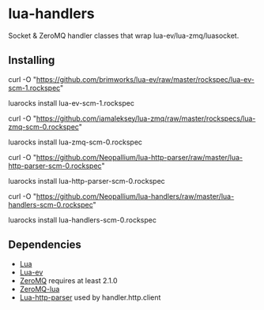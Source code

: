 lua-handlers
==============

Socket & ZeroMQ handler classes that wrap lua-ev/lua-zmq/luasocket.


Installing
----------

curl -O "https://github.com/brimworks/lua-ev/raw/master/rockspec/lua-ev-scm-1.rockspec"

luarocks install lua-ev-scm-1.rockspec

curl -O "https://github.com/iamaleksey/lua-zmq/raw/master/rockspecs/lua-zmq-scm-0.rockspec"

luarocks install lua-zmq-scm-0.rockspec

curl -O "https://github.com/Neopallium/lua-http-parser/raw/master/lua-http-parser-scm-0.rockspec"

luarocks install lua-http-parser-scm-0.rockspec

curl -O "https://github.com/Neopallium/lua-handlers/raw/master/lua-handlers-scm-0.rockspec"

luarocks install lua-handlers-scm-0.rockspec


Dependencies
------------
* [Lua](http://www.lua.org/)
* [Lua-ev](https://github.com/brimworks/lua-ev)
* [ZeroMQ](http://www.zeromq.org/) requires at least 2.1.0
* [ZeroMQ-lua](http://github.com/Neopallium/lua-zmq)
* [Lua-http-parser](https://github.com/Neopallium/lua-http-parser) used by handler.http.client

